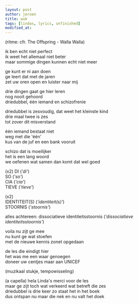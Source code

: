```yaml
---
layout: post
author: jeroen
title: wuk
tags: [lindas, lyrics, unfinished]
modified_at:
---
```


(ritme: cfr. The Offspring - Walla Walla)

ik ben echt niet perfect  
ik weet het allemaal niet beter  
maar sommige dingen kunnen echt niet meer  

ge kunt er ni aan doen  
ge leert dat met de jaren  
zet uw oren open en luister naar mij  

drie dingen gaat ge hier leren  
nog nooit gehoord  
driedubbel, één iemand en schizofrenie


driedubbel is zesvoudig, dat weet het kleinste kind  
drie maal twee is zes  
tot zover dit misverstand    

één iemand bestaat niet  
weg met die 'één'  
kus van de juf en een bank vooruit

schizo dat is moeilijker  
het is een lang woord  
we oefenen wat samen dan komt dat wel goed

(x2)
DI (_'di'_)  
SO (_'so'_)  
CIA (_'cia'_)  
TIEVE (_'tieve'_)  

(x2)  
IDENTITEIT(S) (_'identiteit(s)'_)  
STOORNIS (_'stoornis'_)

alles achtereen:
dissociatieve identiteitsstoornis (_'dissociatieve identiteitsstoornis'_)  

voila nu zijt ge mee  
nu kunt ge wat stoefen  
met de nieuwe kennis zonet opgedaan  

de les die eindigt hier  
het was me een waar genoegen  
doneer uw centjes maar aan UNICEF

(muzikaal stukje, tempowisseling)

(a capella)
hela Linda's merci voor de les  
maar ge zijt toch wat verkeerd wat betreft die zes  
driedubbel is drie keer
zo staat het in het boek  
dus ontspan nu maar die nek en nu valt het doek
